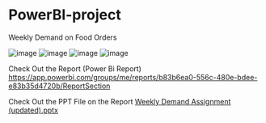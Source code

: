 # PowerBI-project
Weekly Demand on Food Orders

![image](https://user-images.githubusercontent.com/97030219/166095516-83ce59db-e794-47fe-b4a7-d02e530e5eee.png)
![image](https://user-images.githubusercontent.com/97030219/166095545-b7795c52-7b4f-41f3-a244-fb67d41e7783.png)
![image](https://user-images.githubusercontent.com/97030219/166095589-248f4946-e8a9-4abd-96d3-a87644c8a926.png)
![image](https://user-images.githubusercontent.com/97030219/166095555-80ff08b2-0ba4-44a1-a00a-2e5721dd3d97.png)


Check Out the Report (Power Bi Report)
https://app.powerbi.com/groups/me/reports/b83b6ea0-556c-480e-bdee-e83b35d4720b/ReportSection

Check Out the PPT File on the Report
[Weekly Demand Assignment (updated).pptx](https://github.com/vdj-vasudevan/PowerBI-project/files/8596305/Weekly.Demand.Assignment.updated.pptx)
